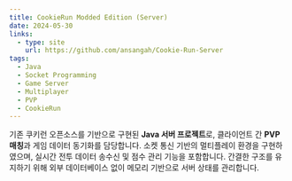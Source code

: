 ```yaml
---
title: CookieRun Modded Edition (Server)
date: 2024-05-30
links:
  - type: site
    url: https://github.com/ansangah/Cookie-Run-Server
tags:
  - Java
  - Socket Programming
  - Game Server
  - Multiplayer
  - PVP
  - CookieRun
---
```

<div data-pagefind-body>

기존 쿠키런 오픈소스를 기반으로 구현된 **Java 서버 프로젝트**로,
클라이언트 간 **PVP 매칭**과 게임 데이터 동기화를 담당합니다.
소켓 통신 기반의 멀티플레이 환경을 구현하였으며,
실시간 전투 데이터 송수신 및 점수 관리 기능을 포함합니다.
간결한 구조를 유지하기 위해 외부 데이터베이스 없이 메모리 기반으로 서버 상태를 관리합니다.

</div>